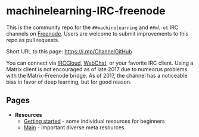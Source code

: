 # machinelearning-IRC-freenode
This is the community repo for the `##machinelearning` and `##ml-ot` IRC channels on [Freenode](https://freenode.net/). Users are welcome to submit improvements to this repo as pull requests.

Short URL to this page: https://j.mp/ChannelGitHub

You can connect via <!--[Riot](https://riot.im/app/#/room/#freenode_##machinelearning:matrix.org)--> [IRCCloud](https://www.irccloud.com/irc/freenode/channel/%23%23machinelearning), [WebChat](https://webchat.freenode.net/?channels=%23%23machinelearning), or your favorite IRC client. Using a Matrix client is not encouraged as of late 2017 due to numeorus problems with the Matrix-Freenode bridge. As of 2017, the channel has a noticeable bias in favor of deep learning, but for good reason.



## Pages
* __Resources__
  * [Getting started](Resources/GettingStarted.md) - some individual resources for beginners
  * [Main](Resources/MAIN.md) - important diverse meta resources
  <!-- * [Articles](Resources/Articles.md) - select educational articles including reviews -->
<!-- * [Reading Group](ReadingGroup/README.md) - discussion on alternate Sundays on a topic of our choosing -->
<!--* [Users](Users.md) - select list of channel contributors -->
<!--* [Ideas](Ideas.md) - ideas for the channel and this repo -->

<!-- Backups of ##machinelearning channel Topic:
2017-10-07:
/topic Machine Learning | Use https://riot.im/app/#/room/#freenode_##machinelearning:matrix.org to stay connected. | Rules: No small talk. Technical talk only. No public logging. Offtopic chat only in ##ml-ot | About: https://j.mp/ChannelGitHub | Related: ##AGI ##it-group #keras ##nlp #nupic #pydata #scikit-learn ##statistics #tensorflow

2017-05-07:
Machine Learning | No small talk. No public logging. Offtopic chat only in ##ml-ot | See https://j.mp/ChannelGitHub for Resources and Reading Group | Related: #ai ##AGI ##nlp #nupic #pydata #scikit-learn ##statistics #tensorflow

Pre-repo:
Machine Learning | No small talk. Offtopic chat only in ##ml-ot | Software: http://mloss.org http://j.mp/ML-sw http://j.mp/DL-sw http://jmlr.org/mloss | Video: http://j.mp/SU-ML-YT http://j.mp/ML-videos | Q&A: http://j.mp/StEx-stats http://j.mp/StEx-DSci | Forum: http://j.mp/redditML | Paper: http://j.mp/arxivML | See: #ai ##AGI ##nlp #nupic #pydata #scikit-learn ##statistics #tensorflow
-->
